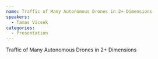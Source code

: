 ```yaml
--- 
name: Traffic of Many Autonomous Drones in 2+ Dimensions 
speakers: 
  - Tamas Vicsek
categories:
  - Presentation
---
```


Traffic of Many Autonomous Drones in 2+ Dimensions